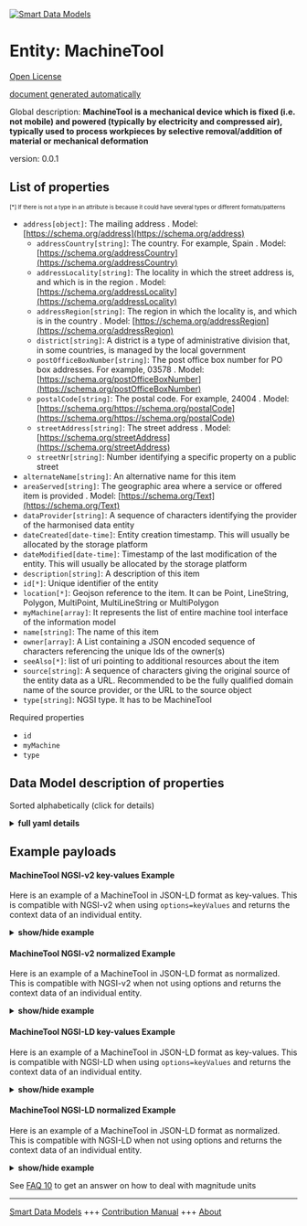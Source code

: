<!-- 10-Header -->  
[![Smart Data Models](https://smartdatamodels.org/wp-content/uploads/2022/01/SmartDataModels_logo.png "Logo")](https://smartdatamodels.org)  
Entity: MachineTool  
===================<!-- /10-Header -->  
<!-- 15-License -->  
[Open License](https://github.com/smart-data-models//dataModel.OPCUA/blob/master/MachineTool/LICENSE.md)  
[document generated automatically](https://docs.google.com/presentation/d/e/2PACX-1vTs-Ng5dIAwkg91oTTUdt8ua7woBXhPnwavZ0FxgR8BsAI_Ek3C5q97Nd94HS8KhP-r_quD4H0fgyt3/pub?start=false&loop=false&delayms=3000#slide=id.gb715ace035_0_60)  
<!-- /15-License -->  
<!-- 20-Description -->  
Global description: **MachineTool is a mechanical device which is fixed (i.e. not mobile) and powered (typically by electricity and compressed air), typically used to process workpieces by selective removal/addition of material or mechanical deformation**  
version: 0.0.1  
<!-- /20-Description -->  
<!-- 30-PropertiesList -->  

## List of properties  

<sup><sub>[*] If there is not a type in an attribute is because it could have several types or different formats/patterns</sub></sup>  
- `address[object]`: The mailing address  . Model: [https://schema.org/address](https://schema.org/address)	- `addressCountry[string]`: The country. For example, Spain  . Model: [https://schema.org/addressCountry](https://schema.org/addressCountry)  
	- `addressLocality[string]`: The locality in which the street address is, and which is in the region  . Model: [https://schema.org/addressLocality](https://schema.org/addressLocality)  
	- `addressRegion[string]`: The region in which the locality is, and which is in the country  . Model: [https://schema.org/addressRegion](https://schema.org/addressRegion)  
	- `district[string]`: A district is a type of administrative division that, in some countries, is managed by the local government    
	- `postOfficeBoxNumber[string]`: The post office box number for PO box addresses. For example, 03578  . Model: [https://schema.org/postOfficeBoxNumber](https://schema.org/postOfficeBoxNumber)  
	- `postalCode[string]`: The postal code. For example, 24004  . Model: [https://schema.org/https://schema.org/postalCode](https://schema.org/https://schema.org/postalCode)  
	- `streetAddress[string]`: The street address  . Model: [https://schema.org/streetAddress](https://schema.org/streetAddress)  
	- `streetNr[string]`: Number identifying a specific property on a public street    
- `alternateName[string]`: An alternative name for this item  - `areaServed[string]`: The geographic area where a service or offered item is provided  . Model: [https://schema.org/Text](https://schema.org/Text)- `dataProvider[string]`: A sequence of characters identifying the provider of the harmonised data entity  - `dateCreated[date-time]`: Entity creation timestamp. This will usually be allocated by the storage platform  - `dateModified[date-time]`: Timestamp of the last modification of the entity. This will usually be allocated by the storage platform  - `description[string]`: A description of this item  - `id[*]`: Unique identifier of the entity  - `location[*]`: Geojson reference to the item. It can be Point, LineString, Polygon, MultiPoint, MultiLineString or MultiPolygon  - `myMachine[array]`: It represents the list of entire machine tool interface of the information model  - `name[string]`: The name of this item  - `owner[array]`: A List containing a JSON encoded sequence of characters referencing the unique Ids of the owner(s)  - `seeAlso[*]`: list of uri pointing to additional resources about the item  - `source[string]`: A sequence of characters giving the original source of the entity data as a URL. Recommended to be the fully qualified domain name of the source provider, or the URL to the source object  - `type[string]`: NGSI type. It has to be MachineTool  <!-- /30-PropertiesList -->  
<!-- 35-RequiredProperties -->  
Required properties  
- `id`  - `myMachine`  - `type`  <!-- /35-RequiredProperties -->  
<!-- 40-NotesYaml -->  
<!-- /40-NotesYaml -->  
<!-- 50-DataModelHeader -->  
## Data Model description of properties  
Sorted alphabetically (click for details)  
<!-- /50-DataModelHeader -->  
<!-- 60-ModelYaml -->  
<details><summary><strong>full yaml details</strong></summary>    
```yaml  
MachineTool:    
  description: 'MachineTool is a mechanical device which is fixed (i.e. not mobile) and powered (typically by electricity and compressed air), typically used to process workpieces by selective removal/addition of material or mechanical deformation'    
  properties:    
    address:    
      description: The mailing address    
      properties:    
        addressCountry:    
          description: 'The country. For example, Spain'    
          type: string    
          x-ngsi:    
            model: https://schema.org/addressCountry    
            type: Property    
        addressLocality:    
          description: 'The locality in which the street address is, and which is in the region'    
          type: string    
          x-ngsi:    
            model: https://schema.org/addressLocality    
            type: Property    
        addressRegion:    
          description: 'The region in which the locality is, and which is in the country'    
          type: string    
          x-ngsi:    
            model: https://schema.org/addressRegion    
            type: Property    
        district:    
          description: 'A district is a type of administrative division that, in some countries, is managed by the local government'    
          type: string    
          x-ngsi:    
            type: Property    
        postOfficeBoxNumber:    
          description: 'The post office box number for PO box addresses. For example, 03578'    
          type: string    
          x-ngsi:    
            model: https://schema.org/postOfficeBoxNumber    
            type: Property    
        postalCode:    
          description: 'The postal code. For example, 24004'    
          type: string    
          x-ngsi:    
            model: https://schema.org/https://schema.org/postalCode    
            type: Property    
        streetAddress:    
          description: The street address    
          type: string    
          x-ngsi:    
            model: https://schema.org/streetAddress    
            type: Property    
        streetNr:    
          description: Number identifying a specific property on a public street    
          type: string    
          x-ngsi:    
            type: Property    
      type: object    
      x-ngsi:    
        model: https://schema.org/address    
        type: Property    
    alternateName:    
      description: An alternative name for this item    
      type: string    
      x-ngsi:    
        type: Property    
    areaServed:    
      description: The geographic area where a service or offered item is provided    
      type: string    
      x-ngsi:    
        model: https://schema.org/Text    
        type: Property    
    dataProvider:    
      description: A sequence of characters identifying the provider of the harmonised data entity    
      type: string    
      x-ngsi:    
        type: Property    
    dateCreated:    
      description: Entity creation timestamp. This will usually be allocated by the storage platform    
      format: date-time    
      type: string    
      x-ngsi:    
        type: Property    
    dateModified:    
      description: Timestamp of the last modification of the entity. This will usually be allocated by the storage platform    
      format: date-time    
      type: string    
      x-ngsi:    
        type: Property    
    description:    
      description: A description of this item    
      type: string    
      x-ngsi:    
        type: Property    
    id:    
      anyOf:    
        - description: Identifier format of any NGSI entity    
          maxLength: 256    
          minLength: 1    
          pattern: ^[\w\-\.\{\}\$\+\*\[\]`|~^@!,:\\]+$    
          type: string    
          x-ngsi:    
            type: Property    
        - description: Identifier format of any NGSI entity    
          format: uri    
          type: string    
          x-ngsi:    
            type: Property    
      description: Unique identifier of the entity    
      x-ngsi:    
        type: Relationship    
    location:    
      description: 'Geojson reference to the item. It can be Point, LineString, Polygon, MultiPoint, MultiLineString or MultiPolygon'    
      oneOf:    
        - description: Geojson reference to the item. Point    
          properties:    
            bbox:    
              items:    
                type: number    
              minItems: 4    
              type: array    
            coordinates:    
              items:    
                type: number    
              minItems: 2    
              type: array    
            type:    
              enum:    
                - Point    
              type: string    
          required:    
            - type    
            - coordinates    
          title: GeoJSON Point    
          type: object    
          x-ngsi:    
            type: GeoProperty    
        - description: Geojson reference to the item. LineString    
          properties:    
            bbox:    
              items:    
                type: number    
              minItems: 4    
              type: array    
            coordinates:    
              items:    
                items:    
                  type: number    
                minItems: 2    
                type: array    
              minItems: 2    
              type: array    
            type:    
              enum:    
                - LineString    
              type: string    
          required:    
            - type    
            - coordinates    
          title: GeoJSON LineString    
          type: object    
          x-ngsi:    
            type: GeoProperty    
        - description: Geojson reference to the item. Polygon    
          properties:    
            bbox:    
              items:    
                type: number    
              minItems: 4    
              type: array    
            coordinates:    
              items:    
                items:    
                  items:    
                    type: number    
                  minItems: 2    
                  type: array    
                minItems: 4    
                type: array    
              type: array    
            type:    
              enum:    
                - Polygon    
              type: string    
          required:    
            - type    
            - coordinates    
          title: GeoJSON Polygon    
          type: object    
          x-ngsi:    
            type: GeoProperty    
        - description: Geojson reference to the item. MultiPoint    
          properties:    
            bbox:    
              items:    
                type: number    
              minItems: 4    
              type: array    
            coordinates:    
              items:    
                items:    
                  type: number    
                minItems: 2    
                type: array    
              type: array    
            type:    
              enum:    
                - MultiPoint    
              type: string    
          required:    
            - type    
            - coordinates    
          title: GeoJSON MultiPoint    
          type: object    
          x-ngsi:    
            type: GeoProperty    
        - description: Geojson reference to the item. MultiLineString    
          properties:    
            bbox:    
              items:    
                type: number    
              minItems: 4    
              type: array    
            coordinates:    
              items:    
                items:    
                  items:    
                    type: number    
                  minItems: 2    
                  type: array    
                minItems: 2    
                type: array    
              type: array    
            type:    
              enum:    
                - MultiLineString    
              type: string    
          required:    
            - type    
            - coordinates    
          title: GeoJSON MultiLineString    
          type: object    
          x-ngsi:    
            type: GeoProperty    
        - description: Geojson reference to the item. MultiLineString    
          properties:    
            bbox:    
              items:    
                type: number    
              minItems: 4    
              type: array    
            coordinates:    
              items:    
                items:    
                  items:    
                    items:    
                      type: number    
                    minItems: 2    
                    type: array    
                  minItems: 4    
                  type: array    
                type: array    
              type: array    
            type:    
              enum:    
                - MultiPolygon    
              type: string    
          required:    
            - type    
            - coordinates    
          title: GeoJSON MultiPolygon    
          type: object    
          x-ngsi:    
            type: GeoProperty    
      x-ngsi:    
        type: GeoProperty    
    myMachine:    
      description: It represents the list of entire machine tool interface of the information model    
      items:    
        description: It represents the entire machine tool interface of the information model    
        properties:    
          components:    
            description: ""    
            items:    
              description: (I have included this here because we need an structure of this array)    
              type: string    
              x-ngsi:    
                type: Property    
            type: array    
            x-ngsi:    
              type: Property    
          equipment:    
            description: It describes elements that are an inseparable part of the machine    
            properties:    
              tools:    
                description: 'It provides here shall contain the tools that are present in the machine and the magazines the machine has automated access to. '    
                items:    
                  description: It contains the description of the item    
                  properties:    
                    nodeVersion:    
                      description: It identifies the version node    
                      type: string    
                      x-ngsi:    
                        type: Property    
                    toolN:    
                      description: Property.It Identifies the tool-n    
                      properties:    
                        identifier:    
                          description: 'It is a unique identifier for a tool. '    
                          type: string    
                          x-ngsi:    
                            type: Property    
                        location:    
                          description: 'It indicates where the tool is located, '    
                          properties:    
                            name:    
                              description: It specifies a name for the tool’s location (e.g. the tool magazine)    
                              type: string    
                              x-ngsi:    
                                type: Property    
                            placeNumber:    
                              description: It identifies the place number at this location    
                              type: number    
                              x-ngsi:    
                                type: Property    
                          type: object    
                          x-ngsi:    
                            type: Property    
                        name:    
                          description: 'It is used to name a tool to ease recognition. '    
                          type: string    
                          x-ngsi:    
                            type: Property    
                      type: object    
                  type: object    
                  x-ngsi:    
                    type: Property    
                type: array    
                x-ngsi:    
                  type: Property    
            type: object    
            x-ngsi:    
              type: Property    
          identification:    
            description: It describes the Machine Tools information model holds static data which shall uniquely identify a machine tool among a pool of the machine tool operating entity    
            properties:    
              softwareIdentification:    
                description: 'It contains the machine tool’s software identification information. It allows to add multiple software items, e.g. one for each of PLC, NC and HMI'    
                properties:    
                  hmi:    
                    description: 'Property.It provides a description of the hmi '    
                    properties:    
                      identifier:    
                        description: 'It provides an identifier to distinguish the software component. '    
                        type: string    
                        x-ngsi:    
                          type: Property    
                      manufacturer:    
                        description: 'It refers to the manufacturer/producer of the software. '    
                        type: string    
                        x-ngsi:    
                          type: Property    
                      softwareRevision:    
                        description: 'It provides a string representation of the version or revision level of the software component, the software/firmware of a hardware component. Examples are: “PLL01 1.10.0.3”, “V05.01.01.15”, “3.1 R1293”, “70.0.1” '    
                        type: string    
                        x-ngsi:    
                          type: Property    
                    type: object    
                  machineSoftware:    
                    description: It identifies a machine software    
                    properties:    
                      identifier:    
                        description: It provides an identifier to distinguish the software component    
                        type: string    
                        x-ngsi:    
                          type: Property    
                      manufacturer:    
                        description: It refers to the manufacturer/producer of the software    
                        type: string    
                        x-ngsi:    
                          type: Property    
                      softwareRevision:    
                        description: 'It provides a string representation of the version or revision level of the software component, the software/firmware of a hardware component. Examples are: “PLL01 1.10.0.3”, “V05.01.01.15”, “3.1 R1293”, “70.0.1”'    
                        type: string    
                        x-ngsi:    
                          type: Property    
                    type: object    
                    x-ngsi:    
                      type: Property    
                type: object    
                x-ngsi:    
                  type: Property    
            type: object    
            x-ngsi:    
              type: Property    
          monitoring:    
            description: It contains the monitoring information of the machine tool and its subsystems    
            properties:    
              machineTool:    
                description: It provides overall monitoring information of the machine tool    
                properties:    
                  feedOverride:    
                    description: It is the combined actual feed override value that is effective for the manufacturing program of the machine tool    
                    type: number    
                    x-ngsi:    
                      type: Property    
                  isWarmUp:    
                    description: 'It being True indicates if the machine tool is performing a warmup task. A warmup is not used for production, it is the mode used to reach a stable operating point for the machine tool. An example is reaching the optimal operating temperature. This might be indicated by a hardware switch on the machine tool, a special control command, a special production program (referenced by program name) or otherwise'    
                    type: boolean    
                    x-ngsi:    
                      type: Property    
                  operationMode:    
                    description: 'It contains a Machine Operation Mode value as defined. It is an enum derived from the MO modes of machinery functional safety standards. For a machine adhering to such a standard, this property shall show the respective mode. For a machine not adhering to such a standard, this property shall be filled with the appropriate mode available from the Machine Operation Mode Enum'    
                    type: number    
                    x-ngsi:    
                      type: Property    
                  powerOnDuration:    
                    description: 'It is the duration the machine has been powered, meaning all systems have line voltage. It is counted in full hours. This value only increases during the lifetime of the machine and is not reset when the machine is power cycled'    
                    type: number    
                    x-ngsi:    
                      type: Property    
                type: object    
                x-ngsi:    
                  type: Property    
              monitoredElementN:    
                description: It describers the element-n monitored    
                properties:    
                  name:    
                    description: It refers to a name of the element    
                    type: string    
                    x-ngsi:    
                      type: Property    
                type: object    
                x-ngsi:    
                  type: Property    
              stacklight:    
                description: It contains the information about a stacklight’s composition and status    
                items:    
                  description: 'It describes one item '    
                  properties:    
                    signalColor:    
                      description: It specifies the color of the signal    
                      type: number    
                      x-ngsi:    
                        type: Property    
                    signalMode:    
                      description: It specifies the mode of the signal    
                      type: number    
                      x-ngsi:    
                        type: Property    
                    signalOn:    
                      description: It specifies if the signal  is On    
                      type: boolean    
                      x-ngsi:    
                        type: Property    
                  type: object    
                  x-ngsi:    
                    type: Property    
                type: array    
                x-ngsi:    
                  type: Property    
            type: object    
            x-ngsi:    
              type: Property    
          notification:    
            description: It is used to structure information given in the MachineTool. It groups the messages and alerts of the machine and contains the prognoses for the machining operation    
            properties:    
              messages:    
                description: 'It is used to define the object sending events. These events are used for errors, warnings and messages'    
                items:    
                  description: 'It is used to define the object event. This event is used for errors, warnings and messages'    
                  properties:    
                    alertType:    
                      description: It defines an alert type    
                      properties:    
                        errorCode:    
                          description: Identifies an error code    
                          type: string    
                          x-ngsi:    
                            type: Property    
                      type: object    
                      x-ngsi:    
                        type: Property    
                    notificationEventType:    
                      description: Defines an Event Notification Type    
                      properties:    
                        identifier:    
                          description: Identifies an Event Notification Type    
                          type: string    
                          x-ngsi:    
                            type: Property    
                      type: object    
                      x-ngsi:    
                        type: Property    
                  type: object    
                  x-ngsi:    
                    type: Property    
                type: array    
                x-ngsi:    
                  type: Property    
              prognoses:    
                description: It contains a list of the current prognoses for machine operation. Reliability for any prognosis in the list will rely on the specific case and cannot be guaranteed to be precise    
                items:    
                  description: It contains a prognosis for machine operation    
                  properties:    
                    nodeVersion:    
                      description: Identifies a node version    
                      type: string    
                      x-ngsi:    
                        type: Property    
                    prognosisN:    
                      description: It contains a prognosis N for machine operation    
                      properties:    
                        predictedTime:    
                          description: 'It is used to indicate the point in time the predicted user interaction will become necessary. '    
                          type: string    
                          x-ngsi:    
                            type: Property    
                      type: object    
                      x-ngsi:    
                        type: Property    
                  type: object    
                  x-ngsi:    
                    type: Property    
                type: array    
                x-ngsi:    
                  type: Property    
            type: object    
            x-ngsi:    
              type: Property    
          production:    
            description: It is used to structure information given in the MachineTool. It groups the information about the production plan and the production statistics    
            properties:    
              activeProgram:    
                description: It is used to represent programs that are currently running within the machine    
                properties:    
                  jobIdentifier:    
                    description: It holds the same content as the Identifier Property of the Production Object instance this program is used in    
                    type: string    
                    x-ngsi:    
                      type: Property    
                  jobNodeId:    
                    description: It contains the NodeId of the Production Object instance this program is used in    
                    type: number    
                    x-ngsi:    
                      type: Property    
                  state:    
                    description: It is inherited from the Production Program Type and override to be mandatory    
                    type: number    
                    x-ngsi:    
                      type: Property    
                type: object    
                x-ngsi:    
                  type: Property    
              productionPlan:    
                description: 'It  is a type used for structuring objects of Production Job Type in an ordered list structure. '    
                items:    
                  description: It provides aggregated production data for running a sequence to produce several parts after one preparation mounting    
                  properties:    
                    customerOrderIdentifier:    
                      description: 'It is used to reference the customer order this job belongs to. This information often originates from an external system handling production organisation '    
                      type: string    
                      x-ngsi:    
                        type: Property    
                    identifier:    
                      description: 'It is the identifier of the job '    
                      type: string    
                      x-ngsi:    
                        type: Property    
                    orderIdentifier:    
                      description: It is used to reference a company internal order the job belongs to. This information often originates from an external system handling production organisation    
                      type: string    
                      x-ngsi:    
                        type: Property    
                    partSets:    
                      description: 'It contains a list of Production Part Set Type nodes related to the job. It is a list of the part sets, which contain the parts produced in the current run of the job. '    
                      items:    
                        description: It is used to group parts within a production job. It also contains information about the parts in the group    
                        properties:    
                          partSetN:    
                            description: It describes parts-N within a production job    
                            properties:    
                              containsMixedParts:    
                                description: It indicates if the parts in a Production Part Set may be different from each other (True) or if they are parts of the same type (False)    
                                type: boolean    
                                x-ngsi:    
                                  type: Property    
                              name:    
                                description: It is used to specify the type of parts in a group    
                                type: string    
                                x-ngsi:    
                                  type: Property    
                              partsCompletedPerRun:    
                                description: It indicates how many parts of this group have been completed in the current run of the job. This counter does not give any indication about the part quality    
                                type: integer    
                                x-ngsi:    
                                  type: Property    
                              partsPerRun:    
                                description: It contains a list of the parts in the current run of the job    
                                items:    
                                type: array    
                                x-ngsi:    
                                  type: Property    
                              partsPlannedPerRun:    
                                description: It indicates how many of the parts in this group are intended to be produced in one run of a job    
                                type: integer    
                                x-ngsi:    
                                  type: Property    
                            type: object    
                            x-ngsi:    
                              type: Property    
                        type: object    
                        x-ngsi:    
                          type: Property    
                      type: array    
                      x-ngsi:    
                        type: Property    
                    partsCompleted:    
                      description: 'It indicates how many parts have been completed in the current job including all runs. This counter does not give any indication about the part quality. '    
                      type: number    
                      x-ngsi:    
                        type: Property    
                    partsGood:    
                      description: It indicates how many good parts have been completed in the current job including all runs    
                      type: number    
                      x-ngsi:    
                        type: Property    
                    productionPrograms:    
                      description: 'It contains a list of Production Program nodes representing the programs used in the job. '    
                      properties:    
                        name:    
                          description: It is used to distinguish and identify programs on a machine    
                          type: string    
                          x-ngsi:    
                            type: Property    
                        numberInList:    
                          description: 'It is used to enumerate Production Program  instances used as list elements. This index shall be 0 for the first list element and increase by one for each subsequent list element. If nodes are deleted from the list or inserted into the list, the NumberInList has to be adjusted for all following nodes in the list, such that the NumberInList elements always form a sequential series of numbers'    
                          type: integer    
                          x-ngsi:    
                            type: Property    
                        state:    
                          description: 'It indicates the current state the job is in and the transition used to get into this state. '    
                          type: integer    
                          x-ngsi:    
                            type: Property    
                      type: object    
                      x-ngsi:    
                        type: Property    
                    runsCompleted:    
                      description: 'It is a counter that increases after each completed run of the job. This means, the run was not aborted and finished regularly. This counter does not give any indication about the part quality'    
                      type: number    
                      x-ngsi:    
                        type: Property    
                    runsPlanned:    
                      description: 'It indicates how many times a job should be executed. '    
                      type: number    
                      x-ngsi:    
                        type: Property    
                    state:    
                      description: It indicates the current state the job is in and the transition used to get into this state    
                      type: number    
                      x-ngsi:    
                        type: Property    
                  type: object    
                  x-ngsi:    
                    type: Property    
                type: array    
                x-ngsi:    
                  type: Property    
              statistics:    
                description: 'It is the object that contains statistics information related to production. '    
                items:    
                  description: Item statistic    
                  properties:    
                    partsProducedInLifetime:    
                      description: 'It is the counter for the total number of produced parts during the machine’s lifetime. The exact way this number is acquired may differ between different machines. '    
                      type: number    
                      x-ngsi:    
                        type: Property    
                  type: object    
                  x-ngsi:    
                    type: Property    
                type: array    
                x-ngsi:    
                  type: Property    
            type: object    
            x-ngsi:    
              type: Property    
        type: object    
        x-ngsi:    
          type: Property    
      type: array    
      x-ngsi:    
        type: Property    
    name:    
      description: The name of this item    
      type: string    
      x-ngsi:    
        type: Property    
    owner:    
      description: A List containing a JSON encoded sequence of characters referencing the unique Ids of the owner(s)    
      items:    
        anyOf:    
          - description: Identifier format of any NGSI entity    
            maxLength: 256    
            minLength: 1    
            pattern: ^[\w\-\.\{\}\$\+\*\[\]`|~^@!,:\\]+$    
            type: string    
            x-ngsi:    
              type: Property    
          - description: Identifier format of any NGSI entity    
            format: uri    
            type: string    
            x-ngsi:    
              type: Property    
        description: Unique identifier of the entity    
        x-ngsi:    
          type: Relationship    
      type: array    
      x-ngsi:    
        type: Property    
    seeAlso:    
      description: list of uri pointing to additional resources about the item    
      oneOf:    
        - items:    
            format: uri    
            type: string    
          minItems: 1    
          type: array    
        - format: uri    
          type: string    
      x-ngsi:    
        type: Property    
    source:    
      description: 'A sequence of characters giving the original source of the entity data as a URL. Recommended to be the fully qualified domain name of the source provider, or the URL to the source object'    
      type: string    
      x-ngsi:    
        type: Property    
    type:    
      description: NGSI type. It has to be MachineTool    
      enum:    
        - MachineTool    
      type: string    
      x-ngsi:    
        type: Property    
  required:    
    - id    
    - type    
    - myMachine    
  type: object    
  x-derived-from: https://reference.opcfoundation.org/MachineTool/v101/docs    
  x-disclaimer: 'Redistribution and use in source and binary forms, with or without modification, are permitted  provided that the license conditions are met. Copyleft (c) 2025 Contributors to Smart Data Models Program'    
  x-license-url: https://github.com/smart-data-models/dataModel.OPCUA/blob/master/MachineTool/LICENSE.md    
  x-model-schema: https://smart-data-models.github.io/dataModel.MachineTool/MachineTool/schema.json    
  x-model-tags: MachineTool    
  x-version: 0.0.1    
```  
</details>    
<!-- /60-ModelYaml -->  
<!-- 70-MiddleNotes -->  
<!-- /70-MiddleNotes -->  
<!-- 80-Examples -->  
## Example payloads    
#### MachineTool NGSI-v2 key-values Example    
Here is an example of a MachineTool in JSON-LD format as key-values. This is compatible with NGSI-v2 when  using `options=keyValues` and returns the context data of an individual entity.  
<details><summary><strong>show/hide example</strong></summary>    
```json  
{  
  "id": "MachineTool:001",  
  "type": "MachineTool",  
  "myMachine": [  
    {  
      "notification": {  
        "messages": [  
          {  
            "alertType": {  
              "errorCode": "334"  
            },  
            "notificationEventType": {  
              "identifier": "1"  
            }  
          }  
        ],  
        "prognoses": [  
          {  
            "prognosisN": {  
              "predictedTime": "09:59:01Z"  
            },  
            "nodeVersion": "2"  
          }  
        ]  
      },  
      "production": {  
        "activeProgram": {  
          "jobNodeId": 1,  
          "jobIdentifier": "JobIdentifier",  
          "state": 1  
        },  
        "productionPlan": [  
          {  
            "customerOrderIdentifier": "CustomerOrderIdentifier",  
            "identifier": "Identifier",  
            "orderIdentifier": "OrderIdentifier",  
            "partsCompleted": 1,  
            "partSets": [  
              {  
                "partSetN": {  
                  "name": "",  
                  "partsPlannedPerRun": 0,  
                  "partsCompletedPerRun": 0,  
                  "partsPerRun": [  
                    {  
                      "customerOrderIdentifier": "CustomerOrderIdentifier",  
                      "name": "Name",  
                      "identifier": "Identifier",  
                      "partQuality": 0,  
                      "processIrregularity": 0,  
                      "state": 0  
                    }  
                  ],  
                  "containsMixedParts": true  
                }  
              }  
            ],  
            "partsGood": 1,  
            "productionPrograms": {  
              "name": "Name",  
              "numberInList": 0,  
              "state": 0  
            },  
            "runsCompleted": 2,  
            "runsPlanned": 3,  
            "state": 0  
          }  
        ],  
        "statistics": [  
          {  
            "partsProducedInLifetime": 1  
          }  
        ]  
      },  
      "identification": {  
        "softwareIdentification": {  
          "machineSoftware": {  
            "softwareRevision": "0.5-Beta",  
            "identifier": "MachineSoftware",  
            "manufacturer": "AManufacturer"  
          },  
          "hmi": {  
            "softwareRevision": "1.5",  
            "identifier": "HMI-DesktopX",  
            "manufacturer": "BManufacturer"  
          }  
        }  
      },  
      "equipment": {  
        "tools": [  
          {  
            "toolN": {  
              "name": "Name",  
              "identifier": "Identifier",  
              "location": {  
                "name": "Name",  
                "placeNumber": 0  
              }  
            },  
            "nodeVersion": "NodeVersion"  
          }  
        ]  
      },  
      "monitoring": {  
        "monitoredElementN": {  
          "name": "MonitoredElement_0"  
        },  
        "machineTool": {  
          "feedOverride": 0,  
          "powerOnDuration": 1,  
          "operationMode": 2,  
          "isWarmUp": false  
        },  
        "stacklight": [  
          {  
            "signalOn": true,  
            "signalColor": 0,  
            "signalMode": 0  
          }  
        ]  
      }  
    }  
  ]  
}  
```  
</details>  
#### MachineTool NGSI-v2 normalized Example    
Here is an example of a MachineTool in JSON-LD format as normalized. This is compatible with NGSI-v2 when not using options and returns the context data of an individual entity.  
<details><summary><strong>show/hide example</strong></summary>    
```json  
{  
  "id": "MachineTool",  
  "type": "MachineTool",  
  "myMachine": {  
    "type": "array",  
    "value": [  
      {  
        "notification": {  
          "type": "StructuredValue",  
          "value": {  
            "messages": [  
              {  
                "type": "StructuredValue",  
                "value": {  
                  "alertType": {  
                    "type": "StructuredValue",  
                    "value": {  
                      "errorCode": "334"  
                    }  
                  },  
                  "notificationEventType": {  
                    "type": "StructuredValue",  
                    "value": {  
                      "identifier": "1"  
                    }  
                  }  
                }  
              }  
            ],  
            "prognoses": [  
              {  
                "type": "StructuredValue",  
                "value": {  
                  "prognosisN": {  
                    "type": "StructuredValue",  
                    "value": {  
                      "predictedTime": "09:59:01Z"  
                    }  
                  },  
                  "nodeVersion": "2"  
                }  
              }  
            ]  
          }  
        },  
        "production": {  
          "type": "StructuredValue",  
          "value": {  
            "activeProgram": {  
              "type": "StructuredValue",  
              "value": {  
                "jobNodeId": 1,  
                "jobIdentifier": "JobIdentifier",  
                "state": 1  
              }  
            },  
            "productionPlan": [  
              {  
                "type": "StructuredValue",  
                "value": {  
                  "customerOrderIdentifier": "CustomerOrderIdentifier",  
                  "identifier": "Identifier",  
                  "orderIdentifier": "OrderIdentifier",  
                  "partsCompleted": 1,  
                  "partSets": [  
                    {  
                      "type": "StructuredValue",  
                      "value": {  
                        "partSetN": {  
                          "type": "StructuredValue",  
                          "value": {  
                            "name": "",  
                            "partsPlannedPerRun": 0,  
                            "partsCompletedPerRun": 0,  
                            "partsPerRun": [  
                              {  
                                "customerOrderIdentifier": "CustomerOrderIdentifier",  
                                "name": "Name",  
                                "identifier": "Identifier",  
                                "partQuality": 0,  
                                "processIrregularity": 0,  
                                "state": 0  
                              }  
                            ],  
                            "containsMixedParts": true  
                          }  
                        }  
                      }  
                    }  
                  ],  
                  "partsGood": 1,  
                  "productionPrograms": {  
                    "type": "StructuredValue",  
                    "value": {  
                      "name": "Name",  
                      "numberInList": 0,  
                      "state": 0  
                    }  
                  },  
                  "runsCompleted": 2,  
                  "runsPlanned": 3,  
                  "state": 0  
                }  
              }  
            ],  
            "statistics": [  
              {  
                "type": "StructuredValue",  
                "value": {  
                  "partsProducedInLifetime": 1  
                }  
              }  
            ]  
          }  
        },  
        "identification": {  
          "type": "StructuredValue",  
          "value": {  
            "softwareIdentification": {  
              "type": "StructuredValue",  
              "value": {  
                "machineSoftware": {  
                  "type": "StructuredValue",  
                  "value": {  
                    "softwareRevision": "0.5-Beta",  
                    "identifier": "MachineSoftware",  
                    "manufacturer": "AManufacturer"  
                  }  
                },  
                "hmi": {  
                  "type": "StructuredValue",  
                  "value": {  
                    "softwareRevision": "1.5",  
                    "identifier": "HMI-DesktopX",  
                    "manufacturer": "BManufacturer"  
                  }  
                }  
              }  
            }  
          }  
        },  
        "equipment": {  
          "type": "StructuredValue",  
          "value": {  
            "tools": [  
              {  
                "type": "StructuredValue",  
                "value": {  
                  "toolN": {  
                    "name": "Name",  
                    "identifier": "Identifier",  
                    "location": {  
                      "type": "StructuredValue",  
                      "value": {  
                        "name": "Name",  
                        "placeNumber": 0  
                      }  
                    }  
                  },  
                  "nodeVersion": "NodeVersion"  
                }  
              }  
            ]  
          }  
        },  
        "monitoring": {  
          "type": "StructuredValue",  
          "value": {  
            "monitoredElementN": {  
              "type": "StructuredValue",  
              "value": {  
                "name": "MonitoredElement_0"  
              }  
            },  
            "machineTool": {  
              "type": "StructuredValue",  
              "value": {  
                "feedOverride": 0,  
                "powerOnDuration": 1,  
                "operationMode": 2,  
                "isWarmUp": false  
              }  
            },  
            "stacklight": [  
              {  
                "type": "StructuredValue",  
                "value": {  
                  "signalOn": true,  
                  "signalColor": 0,  
                  "signalMode": 0  
                }  
              }  
            ]  
          }  
        }  
      }  
    ]  
  }  
}  
```  
</details>  
#### MachineTool NGSI-LD key-values Example    
Here is an example of a MachineTool in JSON-LD format as key-values. This is compatible with NGSI-LD when  using `options=keyValues` and returns the context data of an individual entity.  
<details><summary><strong>show/hide example</strong></summary>    
```json  
{  
  "id": "urn:ngsi-ld:MachineTool:MachineTool",  
  "type": "MachineTool",  
  "myMachine": [  
    {  
      "notification": {  
        "messages": [  
          {  
            "alertType": {  
              "errorCode": "334"  
            },  
            "notificationEventType": {  
              "identifier": "1"  
            }  
          }  
        ],  
        "prognoses": [  
          {  
            "prognosisN": {  
              "predictedTime": "09:59:01Z"  
            },  
            "nodeVersion": "2"  
          }  
        ]  
      },  
      "production": {  
        "activeProgram": {  
          "jobNodeId": 1,  
          "jobIdentifier": "JobIdentifier",  
          "state": 1  
        },  
        "productionPlan": [  
          {  
            "customerOrderIdentifier": "CustomerOrderIdentifier",  
            "identifier": "Identifier",  
            "orderIdentifier": "OrderIdentifier",  
            "partsCompleted": 1,  
            "partSets": [  
              {  
                "partSetN": {  
                  "name": "",  
                  "partsPlannedPerRun": 0,  
                  "partsCompletedPerRun": 0,  
                  "partsPerRun": [  
                    {  
                      "customerOrderIdentifier": "CustomerOrderIdentifier",  
                      "name": "Name",  
                      "identifier": "Identifier",  
                      "partQuality": 0,  
                      "processIrregularity": 0,  
                      "state": 0  
                    }  
                  ],  
                  "containsMixedParts": true  
                }  
              }  
            ],  
            "partsGood": 1,  
            "productionPrograms": {  
              "name": "Name",  
              "numberInList": 0,  
              "state": 0  
            },  
            "runsCompleted": 2,  
            "runsPlanned": 3,  
            "state": 0  
          }  
        ],  
        "statistics": [  
          {  
            "partsProducedInLifetime": 1  
          }  
        ]  
      },  
      "identification": {  
        "softwareIdentification": {  
          "machineSoftware": {  
            "softwareRevision": "0.5-Beta",  
            "identifier": "MachineSoftware",  
            "manufacturer": "AManufacturer"  
          },  
          "hmi": {  
            "softwareRevision": "1.5",  
            "identifier": "HMI-DesktopX",  
            "manufacturer": "BManufacturer"  
          }  
        }  
      },  
      "equipment": {  
        "tools": [  
          {  
            "toolN": {  
              "name": "Name",  
              "identifier": "Identifier",  
              "location": {  
                "name": "Name",  
                "placeNumber": 0  
              }  
            },  
            "nodeVersion": "NodeVersion"  
          }  
        ]  
      },  
      "monitoring": {  
        "monitoredElementN": {  
          "name": "MonitoredElement_0"  
        },  
        "machineTool": {  
          "feedOverride": 0,  
          "powerOnDuration": 1,  
          "operationMode": 2,  
          "isWarmUp": false  
        },  
        "stacklight": [  
          {  
            "signalOn": true,  
            "signalColor": 0,  
            "signalMode": 0  
          }  
        ]  
      }  
    }  
  ],  
  "@context": [  
    "https://raw.githubusercontent.com/smart-data-models/dataModel.OPCUA/master/context.jsonld"  
  ]  
}  
```  
</details>  
#### MachineTool NGSI-LD normalized Example    
Here is an example of a MachineTool in JSON-LD format as normalized. This is compatible with NGSI-LD when not using options and returns the context data of an individual entity.  
<details><summary><strong>show/hide example</strong></summary>    
```json  
{  
  "id": "urn:ngsi-ld:MachineTool:MachineTool",  
  "type": "MachineTool",  
  "myMachine": {  
    "type": "Property",  
    "value": {  
      "notification": {  
        "type": "Property",  
        "value": {  
          "messages": [  
            {  
              "type": "Property",  
              "alertType": {  
                "type": "Property",  
                "value": {  
                  "errorCode": "334"  
                }  
              },  
              "notificationEventType": {  
                "type": "Property",  
                "value": {  
                  "identifier": "1"  
                }  
              }  
            }  
          ],  
          "prognoses": [  
            {  
              "type": "Property",  
              "value": {  
                "prognosisN": {  
                  "type": "Property",  
                  "value": {  
                    "predictedTime": "09:59:01Z"  
                  }  
                },  
                "nodeVersion": "2"  
              }  
            }  
          ]  
        }  
      },  
      "production": {  
        "type": "Property",  
        "value": {  
          "activeProgram": {  
            "type": "Property",  
            "value": {  
              "jobNodeId": 1,  
              "jobIdentifier": "JobIdentifier",  
              "state": 1  
            }  
          },  
          "productionPlan": [  
            {  
              "type": "Property",  
              "value": {  
                "customerOrderIdentifier": "CustomerOrderIdentifier",  
                "identifier": "Identifier",  
                "orderIdentifier": "OrderIdentifier",  
                "partsCompleted": 1,  
                "partSets": [  
                  {  
                    "type": "Property",  
                    "value": {  
                      "partSetN": {  
                        "type": "Property",  
                        "value": {  
                          "name": "Name",  
                          "partsPlannedPerRun": 0,  
                          "partsCompletedPerRun": 0,  
                          "partsPerRun": [  
                            {  
                              "type": "Property",  
                              "value": {  
                                "customerOrderIdentifier": "CustomerOrderIdentifier",  
                                "name": "Name",  
                                "identifier": "Identifier",  
                                "partQuality": 0,  
                                "processIrregularity": 0,  
                                "state": 0  
                              }  
                            }  
                          ],  
                          "containsMixedParts": true  
                        }  
                      }  
                    }  
                  }  
                ],  
                "partsGood": 1,  
                "productionPrograms": {  
                  "type": "Property",  
                  "value": {  
                    "name": "Name",  
                    "numberInList": 0,  
                    "state": 0  
                  }  
                },  
                "runsCompleted": 2,  
                "runsPlanned": 3,  
                "state": 0  
              }  
            }  
          ],  
          "statistics": {  
            "type": "Property",  
            "value": [  
              {  
                "partsProducedInLifetime": 1  
              }  
            ]  
          }  
        }  
      },  
      "identification": {  
        "type": "Property",  
        "value": {  
          "softwareIdentification": {  
            "type": "Property",  
            "value": {  
              "machineSoftware": {  
                "type": "Property",  
                "value": {  
                  "softwareRevision": "0.5-Beta",  
                  "identifier": "MachineSoftware",  
                  "manufacturer": "AManufacturer"  
                }  
              },  
              "hmi": {  
                "type": "Property",  
                "value": {  
                  "softwareRevision": "1.5",  
                  "identifier": "HMI-DesktopX",  
                  "manufacturer": "BManufacturer"  
                }  
              }  
            }  
          }  
        }  
      },  
      "equipment": {  
        "type": "Property",  
        "value": {  
          "tools": [  
            {  
              "type": "Property",  
              "value": {  
                "toolN": {  
                  "type": "Property",  
                  "value": {  
                    "name": "Name",  
                    "identifier": "Identifier",  
                    "location": {  
                      "type": "Property",  
                      "value": {  
                        "name": "Name",  
                        "placeNumber": 0  
                      }  
                    }  
                  },  
                  "nodeVersion": "NodeVersion"  
                }  
              }  
            }  
          ]  
        }  
      },  
      "monitoring": {  
        "type": "Property",  
        "value": {  
          "monitoredElementN": {  
            "type": "Property",  
            "value": {  
              "name": "MonitoredElement_0"  
            }  
          },  
          "machineTool": {  
            "type": "Property",  
            "value": {  
              "feedOverride": 0,  
              "powerOnDuration": 1,  
              "operationMode": 2,  
              "isWarmUp": false  
            }  
          },  
          "stacklight": {  
            "type": "Property",  
            "value": [  
              {  
                "signalOn": true,  
                "signalColor": 0,  
                "signalMode": 0  
              }  
            ]  
          }  
        }  
      }  
    }  
  },  
  "@context": [  
    "https://raw.githubusercontent.com/smart-data-models/dataModel.OPCUA/master/context.jsonld"  
  ]  
}  
```  
</details><!-- /80-Examples -->  
<!-- 90-FooterNotes -->  
<!-- /90-FooterNotes -->  
<!-- 95-Units -->  
See [FAQ 10](https://smartdatamodels.org/index.php/faqs/) to get an answer on how to deal with magnitude units  
<!-- /95-Units -->  
<!-- 97-LastFooter -->  
---  
[Smart Data Models](https://smartdatamodels.org) +++ [Contribution Manual](https://bit.ly/contribution_manual) +++ [About](https://bit.ly/Introduction_SDM)<!-- /97-LastFooter -->  
